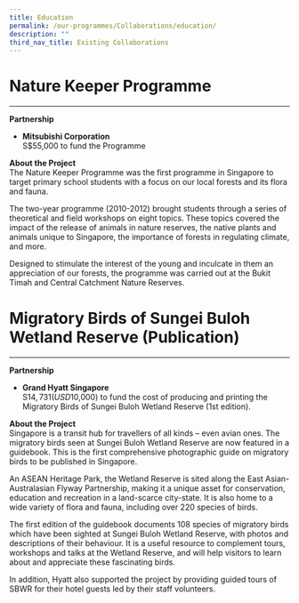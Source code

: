 ```yaml
---
title: Education
permalink: /our-programmes/Collaborations/education/
description: ""
third_nav_title: Existing Collaborations
---
```

# Nature Keeper Programme
-----------------------
<b>Partnership</b><br>
* **Mitsubishi Corporation**<br>
S$55,000 to fund the Programme

<b>About the Project</b><br>
The Nature Keeper Programme was the first programme in Singapore to target primary school students with a focus on our local forests and its flora and fauna.

The two-year programme (2010-2012) brought students through a series of theoretical and field workshops on eight topics. These topics covered the impact of the release of animals in nature reserves, the native plants and animals unique to Singapore, the importance of forests in regulating climate, and more.

Designed to stimulate the interest of the young and inculcate in them an appreciation of our forests, the programme was carried out at the Bukit Timah and Central Catchment Nature Reserves.

# Migratory Birds of Sungei Buloh Wetland Reserve (Publication)
-------------------------------------------------------------
<b>Partnership</b><br>
* **Grand Hyatt Singapore**<br>
S$14,731 (USD$10,000) to fund the cost of producing and printing the Migratory Birds of Sungei Buloh Wetland Reserve (1st edition).

<b>About the Project</b><br>
Singapore is a transit hub for travellers of all kinds – even avian ones. The migratory birds seen at Sungei Buloh Wetland Reserve are now featured in a guidebook. This is the first comprehensive photographic guide on migratory birds to be published in Singapore.

An ASEAN Heritage Park, the Wetland Reserve is sited along the East Asian-Australasian Flyway Partnership, making it a unique asset for conservation, education and recreation in a land-scarce city-state. It is also home to a wide variety of flora and fauna, including over 220 species of birds.

The first edition of the guidebook documents 108 species of migratory birds which have been sighted at Sungei Buloh Wetland Reserve, with photos and descriptions of their behaviour. It is a useful resource to complement tours, workshops and talks at the Wetland Reserve, and will help visitors to learn about and appreciate these fascinating birds.

In addition, Hyatt also supported the project by providing guided tours of SBWR for their hotel guests led by their staff volunteers.